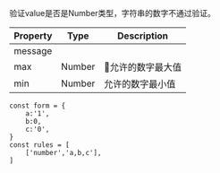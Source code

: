 验证value是否是Number类型，字符串的数字不通过验证。

| Property | Type | Description
| - | - | - |
| message | 
| max | Number | 允许的数字最大值
| min | Number | 允许的数字最小值



```
const form = {
    a:'1',
    b:0,
    c:'0',
}
const rules = [
    ['number','a,b,c'],
]

```
